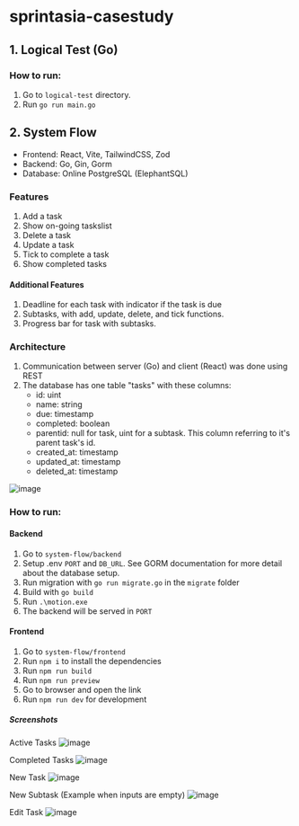 # sprintasia-casestudy

## 1. Logical Test (Go)
### How to run: 
1. Go to `logical-test` directory.
2. Run `go run main.go`

## 2. System Flow
- Frontend: React, Vite, TailwindCSS, Zod
- Backend: Go, Gin, Gorm
- Database: Online PostgreSQL (ElephantSQL)
  
### Features
1. Add a task
2. Show on-going taskslist
3. Delete a task
4. Update a task
5. Tick to complete a task
6. Show completed tasks

#### Additional Features
1. Deadline for each task with indicator if the task is due
2. Subtasks, with add, update, delete, and tick functions.
3. Progress bar for task with subtasks.

### Architecture
1. Communication between server (Go) and client (React) was done using REST
2. The database has one table "tasks" with these columns:
   - id: uint
   - name: string
   - due: timestamp
   - completed: boolean
   - parentid: null for task, uint for a subtask. This column referring to it's parent task's id.
   - created_at: timestamp
   - updated_at: timestamp
   - deleted_at: timestamp
  
![image](https://github.com/ahanprojects/sprintasia-casestudy/assets/68496198/fc93da9b-ff7f-499c-8f7e-7849a6b55543)

### How to run:

#### Backend
1. Go to `system-flow/backend`
2. Setup .env `PORT` and `DB_URL`. See GORM documentation for more detail about the database setup.
2. Run migration with `go run migrate.go` in the `migrate` folder
3. Build with `go build`
4. Run `.\motion.exe`
5. The backend will be served in `PORT`

#### Frontend
1. Go to `system-flow/frontend`
2. Run `npm i` to install the dependencies
3. Run `npm run build`
4. Run `npm run preview`
5. Go to browser and open the link
6. Run `npm run dev` for development

##### Screenshots
Active Tasks
![image](https://github.com/ahanprojects/sprintasia-casestudy/assets/68496198/e84e08ff-32bf-4eb6-a6ed-21427bc45d08)

Completed Tasks
![image](https://github.com/ahanprojects/sprintasia-casestudy/assets/68496198/f66eb915-9e30-4379-99e3-c2279934d3cc)

New Task
![image](https://github.com/ahanprojects/sprintasia-casestudy/assets/68496198/21c0ff90-e1e6-4772-9825-42120fd89963)

New Subtask (Example when inputs are empty)
![image](https://github.com/ahanprojects/sprintasia-casestudy/assets/68496198/17b2f107-37c9-44c8-9b13-1f802c0b06b2)

Edit Task
![image](https://github.com/ahanprojects/sprintasia-casestudy/assets/68496198/63b7f537-5f78-4571-bfc5-823254ab43db)

